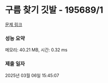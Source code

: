 # 구름 찾기 깃발 - 195689/1 

[문제 링크](https://level.goorm.io/exam/195689/%EA%B5%AC%EB%A6%84-%EC%B0%BE%EA%B8%B0-%EA%B9%83%EB%B0%9C/quiz/1) 

### 성능 요약

메모리: 40.21 MB, 시간: 0.32 ms

### 제출 일자

2025년 03월 06일 15:45:07

